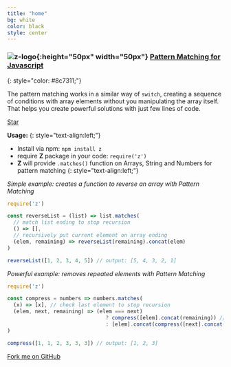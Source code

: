 ```yaml
---
title: "home"
bg: white
color: black
style: center
---
```


### ![z-logo](https://z-pattern-matching.github.io/img/z-logo.png){:height="50px" width="50px"} [Pattern Matching for Javascript](https://github.com/z-pattern-matching/z)
{: style="color: #8c7311;"}

The pattern matching works in a similar way of `switch`, creating a sequence of conditions with array elements without you manipulating the array itself. That helps you create powerful solutions with just few lines of code.

<a class="github-button" href="https://github.com/z-pattern-matching/z" data-icon="octicon-star" data-style="mega" data-count-href="/z-pattern-matching/z/stargazers" data-count-api="/repos/z-pattern-matching/z#stargazers_count" data-count-aria-label="# stargazers on GitHub" aria-label="Star z-pattern-matching/z on GitHub">Star</a>

**Usage:**
{: style="text-align:left;"}

- Install via npm: `npm install z`
- require **Z** package in your code: `require('z')`
- **Z** will provide `.matches()` function on Arrays, String and Numbers for pattern matching
{: style="text-align:left;"}


*Simple example: creates a function to reverse an array with Pattern Matching*

~~~ javascript
require('z')

const reverseList = (list) => list.matches(
  // match list ending to stop recursion
  () => [],
  // recursively put current element on array ending
  (elem, remaining) => reverseList(remaining).concat(elem)
)

reverseList([1, 2, 3, 4, 5]) // output: [5, 4, 3, 2, 1]
~~~

*Powerful example: removes repeated elements with Pattern Matching*

~~~ javascript
require('z')

const compress = numbers => numbers.matches(
  (x) => [x], // check last element to stop recursion
  (elem, next, remaining) => (elem === next)
                                ? compress([elem].concat(remaining)) // ignores next element
                                : [elem].concat(compress([next].concat(remaining)))
)

compress([1, 1, 2, 3, 3, 3]) // output: [1, 2, 3]
~~~

<span id="forkongithub">
  <a href="{{ site.source_link }}" class="bg-blue">
    Fork me on GitHub
  </a>
</span>
